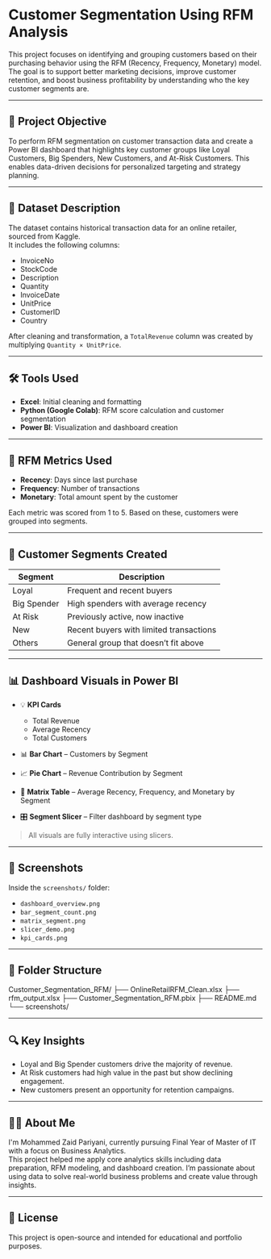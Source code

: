 # Customer Segmentation Using RFM Analysis

This project focuses on identifying and grouping customers based on their purchasing behavior using the RFM (Recency, Frequency, Monetary) model. The goal is to support better marketing decisions, improve customer retention, and boost business profitability by understanding who the key customer segments are.

---

## 🧠 Project Objective

To perform RFM segmentation on customer transaction data and create a Power BI dashboard that highlights key customer groups like Loyal Customers, Big Spenders, New Customers, and At-Risk Customers. This enables data-driven decisions for personalized targeting and strategy planning.

---

## 📁 Dataset Description

The dataset contains historical transaction data for an online retailer, sourced from Kaggle.  
It includes the following columns:

- InvoiceNo
- StockCode
- Description
- Quantity
- InvoiceDate
- UnitPrice
- CustomerID
- Country

After cleaning and transformation, a `TotalRevenue` column was created by multiplying `Quantity × UnitPrice`.

---

## 🛠️ Tools Used

- **Excel**: Initial cleaning and formatting
- **Python (Google Colab)**: RFM score calculation and customer segmentation
- **Power BI**: Visualization and dashboard creation

---

## 🔢 RFM Metrics Used

- **Recency**: Days since last purchase  
- **Frequency**: Number of transactions  
- **Monetary**: Total amount spent by the customer  

Each metric was scored from 1 to 5. Based on these, customers were grouped into segments.

---

## 🧩 Customer Segments Created

| Segment       | Description                              |
|---------------|------------------------------------------|
| Loyal         | Frequent and recent buyers               |
| Big Spender   | High spenders with average recency       |
| At Risk       | Previously active, now inactive          |
| New           | Recent buyers with limited transactions  |
| Others        | General group that doesn’t fit above     |

---

## 📊 Dashboard Visuals in Power BI

- 💡 **KPI Cards**  
  - Total Revenue  
  - Average Recency  
  - Total Customers  

- 📊 **Bar Chart** – Customers by Segment  
- 📈 **Pie Chart** – Revenue Contribution by Segment  
- 🧮 **Matrix Table** – Average Recency, Frequency, and Monetary by Segment  
- 🎛️ **Segment Slicer** – Filter dashboard by segment type

> All visuals are fully interactive using slicers.

---

## 📸 Screenshots

Inside the `screenshots/` folder:
- `dashboard_overview.png`
- `bar_segment_count.png`
- `matrix_segment.png`
- `slicer_demo.png`
- `kpi_cards.png`

---

## 📁 Folder Structure

Customer_Segmentation_RFM/
├── OnlineRetailRFM_Clean.xlsx
├── rfm_output.xlsx
├── Customer_Segmentation_RFM.pbix
├── README.md
└── screenshots/


---

## 🔍 Key Insights

- Loyal and Big Spender customers drive the majority of revenue.
- At Risk customers had high value in the past but show declining engagement.
- New customers present an opportunity for retention campaigns.

---

## 👨‍💻 About Me

I'm Mohammed Zaid Pariyani, currently pursuing Final Year of Master of IT with a focus on Business Analytics.  
This project helped me apply core analytics skills including data preparation, RFM modeling, and dashboard creation. I’m passionate about using data to solve real-world business problems and create value through insights.

---

## 🔗 License

This project is open-source and intended for educational and portfolio purposes.
